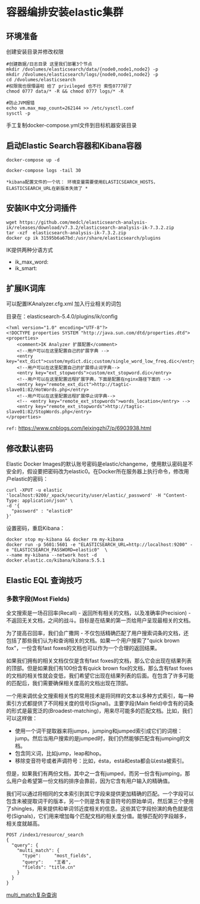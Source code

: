 # 容器编排安装elastic集群

## 环境准备

创建安装目录并修改权限

```
#创建数据/日志目录 这里我们部署3个节点
mkdir /dvolumes/elasticsearch/data/{node0,node1,node2} -p
mkdir /dvolumes/elasticsearch/logs/{node0,node1,node2} -p
cd /dvolumes/elasticsearch
#权限我也很懵逼啦 给了 privileged 也不行 索性0777好了
chmod 0777 data/* -R && chmod 0777 logs/* -R

#防止JVM报错
echo vm.max_map_count=262144 >> /etc/sysctl.conf
sysctl -p
```
手工复制docker-compose.yml文件到目标机器安装目录

## 启动Elastic Search容器和Kibana容器
```
docker-compose up -d

docker-compose logs -tail 30
```

    *kibana配置文件的一个坑： 环境变量需要使用ELASTICSEARCH_HOSTS，ELASTICSEARCH_URL在新版本失效了 *

## 安装IK中文分词插件

```
wget https://github.com/medcl/elasticsearch-analysis-ik/releases/download/v7.3.2/elasticsearch-analysis-ik-7.3.2.zip
tar -xzf  elasticsearch-analysis-ik-7.3.2.zip
docker cp ik 31595b6a67bd:/usr/share/elasticsearch/plugins
```

IK提供两种分语方式
- ik_max_word:
- ik_smart: 

## 扩展IK词库
可以配置IKAnalyzer.cfg.xml 加入行业相关的词包

目录在：elasticsearch-5.4.0/plugins/ik/config

```
<?xml version="1.0" encoding="UTF-8"?>
<!DOCTYPE properties SYSTEM "http://java.sun.com/dtd/properties.dtd">
<properties>
    <comment>IK Analyzer 扩展配置</comment>
    <!--用户可以在这里配置自己的扩展字典 -->
    <entry key="ext_dict">custom/mydict.dic;custom/single_word_low_freq.dic</entry>
    <!--用户可以在这里配置自己的扩展停止词字典-->
    <entry key="ext_stopwords">custom/ext_stopword.dic</entry>
    <!--用户可以在这里配置远程扩展字典，下面是配置在nginx路径下面的 -->
    <entry key="remote_ext_dict">http://tagtic-slave01:82/HotWords.php</entry>
    <!--用户可以在这里配置远程扩展停止词字典-->
    <!-- <entry key="remote_ext_stopwords">words_location</entry> -->
    <entry key="remote_ext_stopwords">http://tagtic-slave01:82/StopWords.php</entry>
</properties>
```
`ref:` https://www.cnblogs.com/leixingzhi7/p/6903938.html

## 修改默认密码
Elastic Docker Images的默认账号密码是elastic/changeme，使用默认密码是不安全的，假设要把密码改为elastic0。在Docker所在服务器上执行命令，修改用户elastic的密码：
```
curl -XPUT -u elastic 'localhost:9200/_xpack/security/user/elastic/_password' -H "Content-Type: application/json" \
-d '{
  "password" : "elastic0"
}'
```

设置密码，重启Kibana：
```
docker stop my-kibana && docker rm my-kibana
docker run -p 5601:5601 -e "ELASTICSEARCH_URL=http://localhost:9200" -e "ELASTICSEARCH_PASSWORD=elastic0"  \
--name my-kibana --network host -d docker.elastic.co/kibana/kibana:5.5.1
```

## Elastic EQL 查询技巧

### 多数字段(Most Fields)
全文搜索是一场召回率(Recall) - 返回所有相关的文档，以及准确率(Precision) - 不返回无关文档，之间的战斗。目标是在结果的第一页给用户呈现最相关的文档。

为了提高召回率，我们会广撒网 - 不仅包括精确匹配了用户搜索词条的文档，还包括了那些我们认为和查询相关的文档。如果一个用户搜索了"quick brown fox"，一份含有fast foxes的文档也可以作为一个合理的返回结果。

如果我们拥有的相关文档仅仅是含有fast foxes的文档，那么它会出现在结果列表的顶部。但是如果我们有100份含有quick brown fox的文档，那么含有fast foxes的文档的相关性就会变低，我们希望它出现在结果列表的后面。在包含了许多可能的匹配后，我们需要确保相关度高的文档出现在顶部。

一个用来调优全文搜索相关性的常用技术是将同样的文本以多种方式索引，每一种索引方式都提供了不同相关度的信号(Signal)。主要字段(Main field)中含有的词条的形式是最宽泛的(Broadest-matching)，用来尽可能多的匹配文档。比如，我们可以这样做：

- 使用一个词干提取器来将jumps，jumping和jumped索引成它们的词根：jump。然后当用户搜索的是jumped时，我们仍然能够匹配含有jumping的文档。
- 包含同义词，比如jump，leap和hop。
- 移除变音符号或者声调符号：比如，ésta，está和esta都会以esta被索引。

但是，如果我们有两份文档，其中之一含有jumped，而另一份含有jumping，那么用户会希望第一份文档的排序会靠前，因为它含有用户输入的精确值。

我们可以通过将相同的文本索引到其它字段来提供更加精确的匹配。一个字段可以包含未被提取词干的版本，另一个则是含有变音符号的原始单词，然后第三个使用了shingles，用来提供和单词邻近度相关的信息。这些其它字段扮演的角色就是信号(Signals)，它们用来增加每个匹配文档的相关度分值。能够匹配的字段越多，相关度就越高。

```
POST /index1/resource/_search
{
  "query": {
    "multi_match": {
      "type":     "most_fields", 
      "query":    "王者",
      "fields": "title.cn"
    }
  }
}
```

[multi_match复杂查询](https://blog.csdn.net/zhanglh046/article/details/78536242)